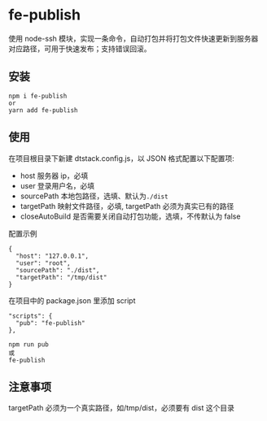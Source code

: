 # fe-publish

使用 node-ssh 模块，实现一条命令，自动打包并将打包文件快速更新到服务器对应路径，可用于快速发布；支持错误回滚。

## 安装

```
npm i fe-publish
or
yarn add fe-publish
```

## 使用

在项目根目录下新建 dtstack.config.js，以 JSON 格式配置以下配置项:

- host 服务器 ip，必填
- user 登录用户名，必填
- sourcePath 本地包路径，选填、默认为`./dist`
- targetPath 映射文件路径，必填, targetPath 必须为真实已有的路径
- closeAutoBuild 是否需要关闭自动打包功能，选填，不传默认为 false

配置示例

```
{
  "host": "127.0.0.1",
  "user": "root",
  "sourcePath": "./dist",
  "targetPath": "/tmp/dist"
}
```

在项目中的 package.json 里添加 script

```
"scripts": {
  "pub": "fe-publish"
},
```

```
npm run pub
或
fe-publish
```

## 注意事项

targetPath 必须为一个真实路径，如/tmp/dist，必须要有 dist 这个目录
